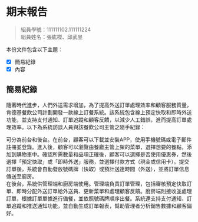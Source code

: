 # 期末報告
>
>組員學號：111111102.111111224
><br />
>組員姓名：張紘榤、邱武昱
><br />

本份文件包含以下主題：
- [x] 簡易紀錄
- [x] 內容

## 簡易紀錄
隨著時代進步，人們外送需求增加，為了提高外送訂單處理效率和顧客服務質量，肯德基餐飲公司計劃開發一款線上訂餐系統。該系統包含線上預定快取和即時外送功能，並支持支付通知、訂單追蹤和顧客反饋，以減少人工錯誤，進而提高訂單處理效率。以下為系統訪談人員與該餐飲公司主管之隨手紀錄：  

可分為前台和後台。在前台，顧客可以下載並安裝APP，使用手機號碼或電子郵件註冊並登錄。進入後，顧客可以瀏覽由餐廳主管上架的菜單，選擇想要的餐點，添加到購物車中。確認所需數量和品項正確後，顧客可以選擇是否使用優惠券，然後選擇「預定快取」或「即時外送」服務，並選擇付款方式（現金或信用卡）。提交訂單後，系統會自動發放號碼牌（快取）或預計送達時間（外送），並將訂單信息傳送至廚房。  
在後台，系統供管理端和廚房端使用。管理端負責訂單管理，包括審核預定快取訂單、即時分配外送訂單給外送員、更新菜單和處理顧客反饋。廚房端則接收並處理訂單，根據訂單單據進行備餐，並依照號碼牌順序出餐。系統還支持支付通知、訂單追蹤和推送通知功能，並自動生成訂單報表，幫助管理者分析銷售數據和顧客偏好。